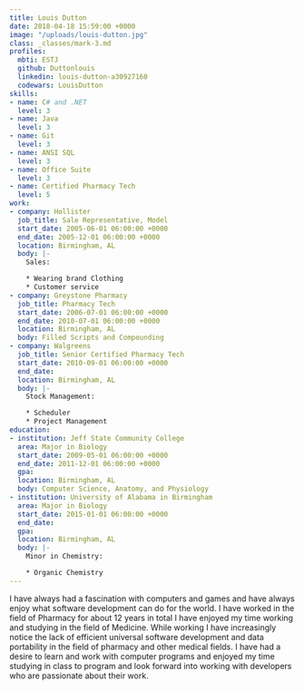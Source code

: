 ```yaml
---
title: Louis Dutton
date: 2018-04-18 15:59:00 +0000
image: "/uploads/louis-dutton.jpg"
class: _classes/mark-3.md
profiles:
  mbti: ESTJ
  github: Duttonlouis
  linkedin: louis-dutton-a30927160
  codewars: LouisDutton
skills:
- name: C# and .NET
  level: 3
- name: Java
  level: 3
- name: Git
  level: 3
- name: ANSI SQL
  level: 3
- name: Office Suite
  level: 3
- name: Certified Pharmacy Tech
  level: 5
work:
- company: Hollister
  job_title: Sale Representative, Model
  start_date: 2005-06-01 06:00:00 +0000
  end_date: 2005-12-01 06:00:00 +0000
  location: Birmingham, AL
  body: |-
    Sales:

    * Wearing brand Clothing
    * Customer service
- company: Greystone Pharmacy
  job_title: Pharmacy Tech
  start_date: 2006-07-01 06:00:00 +0000
  end_date: 2010-07-01 06:00:00 +0000
  location: Birmingham, AL
  body: Filled Scripts and Compounding
- company: Walgreens
  job_title: Senior Certified Pharmacy Tech
  start_date: 2010-09-01 06:00:00 +0000
  end_date: 
  location: Birmingham, AL
  body: |-
    Stock Management:

    * Scheduler
    * Project Management
education:
- institution: Jeff State Community College
  area: Major in Biology
  start_date: 2009-05-01 06:00:00 +0000
  end_date: 2011-12-01 06:00:00 +0000
  gpa: 
  location: Birmingham, AL
  body: Computer Science, Anatomy, and Physiology
- institution: University of Alabama in Birmingham
  area: Major in Biology
  start_date: 2015-01-01 06:00:00 +0000
  end_date: 
  gpa: 
  location: Birmingham, AL
  body: |-
    Minor in Chemistry:

    * Organic Chemistry
---
```


I have always had a fascination with computers and games and have always enjoy what software development can do for the world. I have worked in the field of Pharmacy for about 12 years in total I have enjoyed my time working and studying in the field of Medicine. While working I have increasingly notice the lack of efficient universal software development and data portability in the field of pharmacy and other medical fields. I have had a desire to learn and work with computer programs and enjoyed my time studying in class to program and look forward into working with developers who are passionate about their work.
